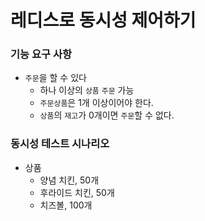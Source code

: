 # 레디스로 동시성 제어하기

### 기능 요구 사항
- `주문`을 할 수 있다
  - 하나 이상의 `상품` `주문` 가능
  - `주문상품`은 1개 이상이어야 한다.
  - `상품`의 `재고`가 0개이면 `주문`할 수 없다.

### 동시성 테스트 시나리오
- 상품
  - 양념 치킨, 50개
  - 후라이드 치킨, 50개
  - 치즈볼, 100개
